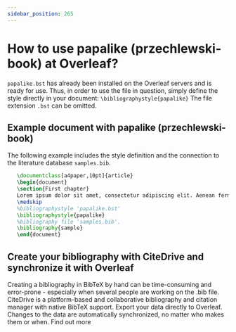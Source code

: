 ```yaml
---
sidebar_position: 265
---
```


# How to use papalike (przechlewski-book) at Overleaf?
`papalike.bst` has already been installed on the Overleaf servers and is ready for use. Thus, in order to use the file in question, simply define the style directly in your document: `\bibliographystyle{papalike}` The file extension `.bst` can be omitted.

## Example document with papalike (przechlewski-book)
The following example includes the style definition and the connection to the literature database `samples.bib`.
```tex
   \documentclass[a4paper,10pt]{article}
   \begin{document}
   \section{First chapter}
   Lorem ipsum dolor sit amet, consectetur adipiscing elit. Aenean fermentum justo massa, ut maximus mauris sodales et. Aenean vel elit a erat rhoncus pharetra.
   \medskip
   %bibliographystyle 'papalike.bst'
   \bibliographystyle{papalike}
   %bibliography file 'samples.bib'.
   \bibliography{sample}
   \end{document}
```

## Create your bibliography with CiteDrive and synchronize it with Overleaf
Creating a bibliography in BibTeX by hand can be time-consuming and error-prone - especially when several people are working on the .bib file. CiteDrive is a platform-based and collaborative bibliography and citation manager with native BibTeX support. Export your data directly to Overleaf. Changes to the data are automatically synchronized, no matter who makes them or when. Find out more